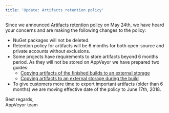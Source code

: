 ```yaml
---
title: 'Update: Artifacts retention policy'
---
```


Since we announced [Artifacts retention policy](/blog/2018/05/24/artifacts-retention-policy/) on May 24th, we have heard your concerns and are making the following changes to the policy:

* NuGet packages will not be deleted.
* Retention policy for artifacts will be 6 months for both open-source and private accounts without exclusions.
* Some projects have requirements to store artifacts beyond 6 months period. As they will not be stored on AppVeyor we have prepared two guides:
    * [Copying artifacts of the finished builds to an external storage](/docs/packaging-artifacts/#copying-artifacts-of-the-finished-builds-to-an-external-storage)
    * [Copying artifacts to an external storage during the build](/docs/packaging-artifacts/#copying-artifacts-to-an-external-storage-during-the-build)
* To give customers more time to export important artifacts (older than 6 months) we are moving effective date of the policy to June 17th, 2018.

Best regards,<br>
AppVeyor team